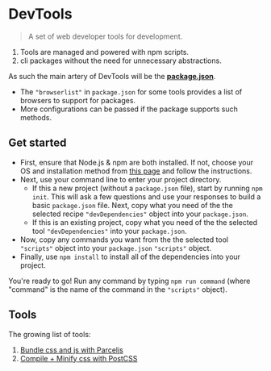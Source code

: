 # DevTools

> A set of web developer tools for development.

1. Tools are managed and powered with npm scripts.
2. cli packages without the need for unnecessary abstractions.

As such the main artery of DevTools will be the **[package.json](tools/package.json)**.

* The `"browserlist"` in `package.json` for some tools provides a list of browsers to support for packages.
* More configurations can be passed if the package supports such methods.


## Get started

* First, ensure that Node.js & npm are both installed. If not, choose your OS and installation method from [this page](https://nodejs.org/en/download/package-manager/) and follow the instructions.
* Next, use your command line to enter your project directory.
  * If this a new project (without a `package.json` file), start by running `npm init`. This will ask a few questions and use your responses to build a basic `package.json` file. Next, copy what you need of the the selected recipe `"devDependencies"` object into your `package.json`.
  * If this is an existing project, copy what you need of the the selected tool `"devDependencies"` into your `package.json`.
* Now, copy any commands you want from the the selected tool `"scripts"` object into your `package.json` `"scripts"` object.
* Finally, use `npm install` to install all of the dependencies into your project.

You're ready to go! Run any command by typing `npm run command` (where "command" is the name of the command in the `"scripts"` object).


## Tools

The growing list of tools:

1. [Bundle css and js with Parceljs](tools/parceljs)
2. [Compile + Minify css with PostCSS](tools/postcss)
